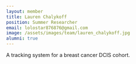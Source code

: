 ```yaml
---
layout: member
title: Lauren Chalykoff
position: Summer Researcher
email: lolostar876876@gmail.com
image: /assets/images/team/lauren_chalykoff.jpg
alumni: true
---
```


A tracking system for a breast cancer DCIS cohort.